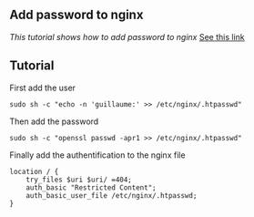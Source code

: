**Add password to nginx**
----
_This tutorial shows how to add password to nginx_
[See this link](https://www.digitalocean.com/community/tutorials/how-to-set-up-password-authentication-with-nginx-on-ubuntu-14-04)


## Tutorial
First add the user
```
sudo sh -c "echo -n 'guillaume:' >> /etc/nginx/.htpasswd"
```

Then add the password
```
sudo sh -c "openssl passwd -apr1 >> /etc/nginx/.htpasswd"
```

Finally add the authentification to the nginx file
```
location / {
    try_files $uri $uri/ =404;
    auth_basic "Restricted Content";
    auth_basic_user_file /etc/nginx/.htpasswd;
}
```